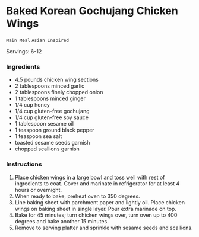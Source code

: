 # Baked Korean Gochujang Chicken Wings

`Main Meal` `Asian Inspired`

Servings: 6-12 

### Ingredients

- 4.5 pounds chicken wing sections
- 2 tablespoons minced garlic
- 2 tablespoons finely chopped onion
- 1 tablespoons minced ginger
- 1/4 cup honey
- 1/4 cup gluten-free gochujang
- 1/4 cup gluten-free soy sauce
- 1 tablespoon sesame oil
- 1 teaspoon ground black pepper
- 1 teaspoon sea salt
- toasted sesame seeds garnish
- chopped scallions garnish

### Instructions

1. Place chicken wings in a large bowl and toss well with rest of ingredients to coat. Cover and marinate in refrigerator for at least 4 hours or overnight.
2. When ready to bake, preheat oven to 350 degrees.
3. Line baking sheet with parchment paper and lightly oil. Place chicken wings on baking sheet in single layer. Pour extra marinade on top.
4. Bake for 45 minutes; turn chicken wings over, turn oven up to 400 degrees and bake another 15 minutes.
5. Remove to serving platter and sprinkle with sesame seeds and scallions.
